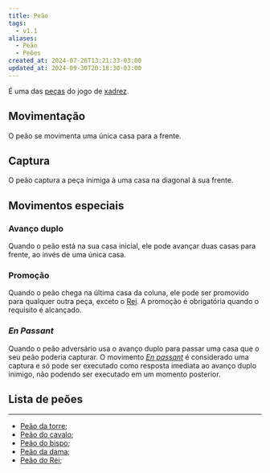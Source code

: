 ```yaml
---
title: Peão
tags:
  - v1.1
aliases:
  - Peão
  - Peões
created_at: 2024-07-26T13:21:33-03:00
updated_at: 2024-09-30T20:18:30-03:00
---
```


É uma das [peças](../08/Xadrez_Pecas.md) do jogo de [xadrez](../../../../sementes/2024/07/06/Xadrez.md).

## Movimentação
O peão se movimenta uma única casa para a frente.

## Captura
O peão captura a peça inimiga à uma casa na diagonal à sua frente.

## Movimentos especiais
### Avanço duplo
Quando o peão está na sua casa inicial, ele pode avançar duas casas para frente, ao invés de uma única casa.

### Promoção
Quando o peão chega na última casa da coluna, ele pode ser promovido para qualquer outra peça, exceto o [Rei](../08/Xadrez_Rei_xadrez.md). A promoção é obrigatória quando o requisito é alcançado.

### *En Passant*
Quando o peão adversário usa o avanço duplo para passar uma casa que o seu peão poderia capturar. O movimento *[En passant](../../../../../En_passant.md)* é considerado uma captura e só pode ser executado como resposta imediata ao avanço duplo inimigo, não podendo ser executado em um momento posterior.

## Lista de peões
---
- [Peão da torre](Xadrez_Peao_da_torre.md);
- [Peão do cavalo](Xadrez_Peao_do_cavalo.md);
- [Peão do bispo](../../../../ideias/2024/07/26/Xadrez_Peao_do_bispo.md);
- [Peão da dama](Xadrez_Peao_da_dama.md);
- [Peão do Rei](Xadrez_Peao_do_Rei.md);
